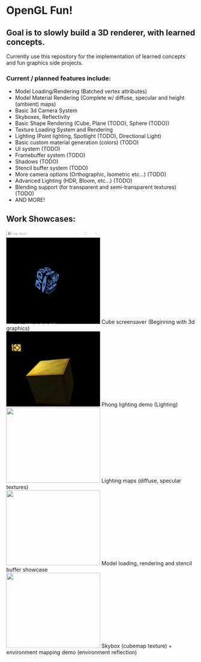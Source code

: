 # OpenGL Fun!
## Goal is to slowly build a 3D renderer, with learned concepts. 
Currently use this repository for the implementation of learned concepts and fun graphics side projects.<br />
### Current / planned features include:
- Model Loading/Rendering (Batched vertex attributes)
- Model Material Rendering (Complete w/ diffuse, specular and height (ambient) maps)
- Basic 3d Camera System
- Skyboxes, Reflectivity
- Basic Shape Rendering (Cube, Plane (TODO), Sphere (TODO))
- Texture Loading System and Rendering
- Lighting (Point lighting, Spotlight (TODO), Directional Light)
- Basic custom material generation (colors) (TODO)
- UI system (TODO)
- Framebuffer system (TODO)
- Shadows (TODO)
- Stencil buffer system (TODO)
- More camera options (Orthographic, Isometric etc...) (TODO)
- Advanced Lighting (HDR, Bloom, etc...) (TODO)
- Blending support (for transparent and semi-transparent textures) (TODO)
- AND MORE!

## Work Showcases:
<div>
<img src="Animation6.gif" width="250" height="250"/>
Cube screensaver (Beginning with 3d graphics)
</div>

<div>
<img src="spec_light_demo.gif" width="250" height="200"/>
Phong lighting demo (Lighting)
</div>

<div>
<img src="lighting_maps.gif" width="250" height="200"/>
Lighting maps (diffuse, specular textures)
</div>
<div>
<img src="model_load.gif" width="250" height="200"/>
Model loading, rendering and stencil buffer showcase
</div>
<div>
<img src="reflect_skybox.gif" width="250" height="200"/>
Skybox (cubemap texture) + environment mapping demo (environment reflection)
</div>
